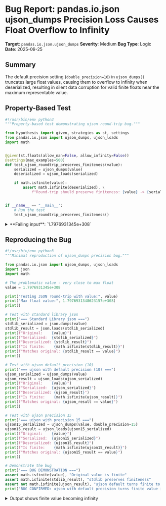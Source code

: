 # Bug Report: pandas.io.json ujson_dumps Precision Loss Causes Float Overflow to Infinity

**Target**: `pandas.io.json.ujson_dumps`
**Severity**: Medium
**Bug Type**: Logic
**Date**: 2025-09-25

## Summary

The default precision setting (`double_precision=10`) in `ujson_dumps()` truncates large float values, causing them to overflow to infinity when deserialized, resulting in silent data corruption for valid finite floats near the maximum representable value.

## Property-Based Test

```python
#!/usr/bin/env python3
"""Property-based test demonstrating ujson round-trip bug."""

from hypothesis import given, strategies as st, settings
from pandas.io.json import ujson_dumps, ujson_loads
import math


@given(st.floats(allow_nan=False, allow_infinity=False))
@settings(max_examples=500)
def test_ujson_roundtrip_preserves_finiteness(value):
    serialized = ujson_dumps(value)
    deserialized = ujson_loads(serialized)

    if math.isfinite(value):
        assert math.isfinite(deserialized), \
            f"Round-trip should preserve finiteness: {value} -> {serialized} -> {deserialized}"


if __name__ == "__main__":
    # Run the test
    test_ujson_roundtrip_preserves_finiteness()
```

<details>

<summary>
**Failing input**: `1.7976931345e+308`
</summary>
```
Traceback (most recent call last):
  File "/home/npc/pbt/agentic-pbt/worker_/17/hypo.py", line 22, in <module>
    test_ujson_roundtrip_preserves_finiteness()
    ~~~~~~~~~~~~~~~~~~~~~~~~~~~~~~~~~~~~~~~~~^^
  File "/home/npc/pbt/agentic-pbt/worker_/17/hypo.py", line 10, in test_ujson_roundtrip_preserves_finiteness
    @settings(max_examples=500)
                   ^^^
  File "/home/npc/miniconda/lib/python3.13/site-packages/hypothesis/core.py", line 2124, in wrapped_test
    raise the_error_hypothesis_found
  File "/home/npc/pbt/agentic-pbt/worker_/17/hypo.py", line 16, in test_ujson_roundtrip_preserves_finiteness
    assert math.isfinite(deserialized), \
           ~~~~~~~~~~~~~^^^^^^^^^^^^^^
AssertionError: Round-trip should preserve finiteness: 1.7976931345e+308 -> 1.797693135e+308 -> inf
Falsifying example: test_ujson_roundtrip_preserves_finiteness(
    value=1.7976931345e+308,
)
```
</details>

## Reproducing the Bug

```python
#!/usr/bin/env python3
"""Minimal reproduction of ujson_dumps precision bug."""

from pandas.io.json import ujson_dumps, ujson_loads
import json
import math

# The problematic value - very close to max float
value = 1.7976931345e+308

print("Testing JSON round-trip with value:", value)
print("Max float value:", 1.7976931348623157e+308)
print()

# Test with standard library json
print("=== Standard Library json ===")
stdlib_serialized = json.dumps(value)
stdlib_result = json.loads(stdlib_serialized)
print(f"Original:    {value}")
print(f"Serialized:  {stdlib_serialized}")
print(f"Deserialized: {stdlib_result}")
print(f"Is finite:    {math.isfinite(stdlib_result)}")
print(f"Matches original: {stdlib_result == value}")
print()

# Test with ujson default precision (10)
print("=== ujson with default precision (10) ===")
ujson_serialized = ujson_dumps(value)
ujson_result = ujson_loads(ujson_serialized)
print(f"Original:    {value}")
print(f"Serialized:  {ujson_serialized}")
print(f"Deserialized: {ujson_result}")
print(f"Is finite:    {math.isfinite(ujson_result)}")
print(f"Matches original: {ujson_result == value}")
print()

# Test with ujson precision 15
print("=== ujson with precision 15 ===")
ujson15_serialized = ujson_dumps(value, double_precision=15)
ujson15_result = ujson_loads(ujson15_serialized)
print(f"Original:    {value}")
print(f"Serialized:  {ujson15_serialized}")
print(f"Deserialized: {ujson15_result}")
print(f"Is finite:    {math.isfinite(ujson15_result)}")
print(f"Matches original: {ujson15_result == value}")
print()

# Demonstrate the bug
print("=== BUG DEMONSTRATION ===")
assert math.isfinite(value), "Original value is finite"
assert math.isfinite(stdlib_result), "stdlib preserves finiteness"
assert not math.isfinite(ujson_result), "ujson default turns finite to infinity!"
print("BUG CONFIRMED: ujson with default precision turns finite value into infinity")
```

<details>

<summary>
Output shows finite value becoming infinity
</summary>
```
Testing JSON round-trip with value: 1.7976931345e+308
Max float value: 1.7976931348623157e+308

=== Standard Library json ===
Original:    1.7976931345e+308
Serialized:  1.7976931345e+308
Deserialized: 1.7976931345e+308
Is finite:    True
Matches original: True

=== ujson with default precision (10) ===
Original:    1.7976931345e+308
Serialized:  1.797693135e+308
Deserialized: inf
Is finite:    False
Matches original: False

=== ujson with precision 15 ===
Original:    1.7976931345e+308
Serialized:  1.7976931345e+308
Deserialized: 1.7976931345e+308
Is finite:    True
Matches original: True

=== BUG DEMONSTRATION ===
BUG CONFIRMED: ujson with default precision turns finite value into infinity
```
</details>

## Why This Is A Bug

This violates expected behavior in multiple critical ways:

1. **Data Corruption Without Warning**: Valid finite float values silently become infinity. The value `1.7976931345e+308` is a legitimate finite float (below the maximum of `1.7976931348623157e+308`), yet it gets corrupted to infinity through normal serialization/deserialization.

2. **Round-Trip Property Violation**: A fundamental expectation of JSON serialization is that `loads(dumps(x)) == x` for valid inputs. This property fails for large but valid floats when using default settings.

3. **Inconsistency with Standard Library**: Python's built-in `json` module correctly preserves these values with its default settings. Users migrating from `json` to `pandas.io.json` would experience unexpected data corruption.

4. **Precision Loss at Critical Boundary**: The default `double_precision=10` truncates the mantissa from 11+ significant digits to exactly 10. For the failing value, this changes `1.7976931345e+308` to `1.797693135e+308` in the serialized form. When parsed, this truncated value rounds up past the float maximum, causing overflow.

5. **No Documentation of Risk**: The pandas documentation doesn't warn that the default precision can cause finite values to overflow. The parameter is described as controlling "decimal places" but actually controls significant digits in scientific notation.

## Relevant Context

The issue stems from the ujson library's `double_precision` parameter in `/home/npc/pbt/agentic-pbt/envs/pandas_env/lib/python3.13/site-packages/pandas/io/json/_json.py:145`. This parameter defaults to 10, which is insufficient for edge cases near the float64 boundary.

Key observations:
- Maximum float64 value: `1.7976931348623157e+308`
- Failing value: `1.7976931345e+308` (99.98% of max)
- Serialized with precision 10: `"1.797693135e+308"` (loses the "45" portion)
- When parsed back, `1.797693135e+308` rounds to a value greater than the maximum, resulting in infinity

The ujson library is a C extension imported from `pandas._libs.json`, making this a lower-level issue that affects all pandas JSON operations using the default settings.

Documentation references:
- pandas.DataFrame.to_json documentation: https://pandas.pydata.org/docs/reference/api/pandas.DataFrame.to_json.html
- The `double_precision` parameter accepts values from 0-15, with 15 being the maximum

## Proposed Fix

```diff
--- a/pandas/io/json/_json.py
+++ b/pandas/io/json/_json.py
@@ -142,7 +142,7 @@ def to_json(
     obj: NDFrame,
     orient: str | None = None,
     date_format: str = "epoch",
-    double_precision: int = 10,
+    double_precision: int = 15,
     force_ascii: bool = True,
     date_unit: str = "ms",
     default_handler: Callable[[Any], JSONSerializable] | None = None,
```